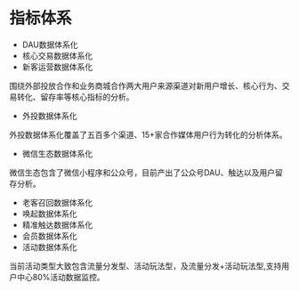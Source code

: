 # 指标体系
- DAU数据体系化
- 核心交易数据体系化
- 新客运营数据体系化

围绕外部投放合作和业务商城合作两大用户来源渠道对新用户增长、核心行为、交易转化、留存率等核心指标的分析。
- 外投数据体系化

外投数据体系化覆盖了五百多个渠道、15+家合作媒体用户行为转化的分析体系。
- 微信生态数据体系化

微信生态包含了微信小程序和公众号，目前产出了公众号DAU、触达以及用户留存分析。
- 老客召回数据体系化
- 唤起数据体系化
- 精准触达数据体系化
- 会员数据体系化
- 活动数据体系化

当前活动类型大致包含流量分发型、活动玩法型，及流量分发+活动玩法型,支持用户中心80%活动数据监控。
